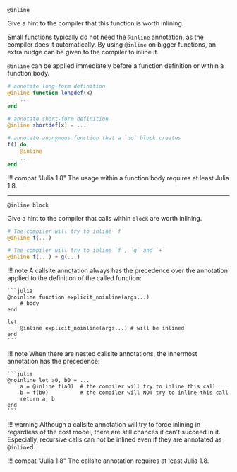 ```
@inline
```

Give a hint to the compiler that this function is worth inlining.

Small functions typically do not need the `@inline` annotation, as the compiler does it automatically. By using `@inline` on bigger functions, an extra nudge can be given to the compiler to inline it.

`@inline` can be applied immediately before a function definition or within a function body.

```julia
# annotate long-form definition
@inline function longdef(x)
    ...
end

# annotate short-form definition
@inline shortdef(x) = ...

# annotate anonymous function that a `do` block creates
f() do
    @inline
    ...
end
```

!!! compat "Julia 1.8"
    The usage within a function body requires at least Julia 1.8.


---

```
@inline block
```

Give a hint to the compiler that calls within `block` are worth inlining.

```julia
# The compiler will try to inline `f`
@inline f(...)

# The compiler will try to inline `f`, `g` and `+`
@inline f(...) + g(...)
```

!!! note
    A callsite annotation always has the precedence over the annotation applied to the definition of the called function:

    ```julia
    @noinline function explicit_noinline(args...)
        # body
    end

    let
        @inline explicit_noinline(args...) # will be inlined
    end
    ```


!!! note
    When there are nested callsite annotations, the innermost annotation has the precedence:

    ```julia
    @noinline let a0, b0 = ...
        a = @inline f(a0)  # the compiler will try to inline this call
        b = f(b0)          # the compiler will NOT try to inline this call
        return a, b
    end
    ```


!!! warning
    Although a callsite annotation will try to force inlining in regardless of the cost model, there are still chances it can't succeed in it. Especially, recursive calls can not be inlined even if they are annotated as `@inline`d.


!!! compat "Julia 1.8"
    The callsite annotation requires at least Julia 1.8.

